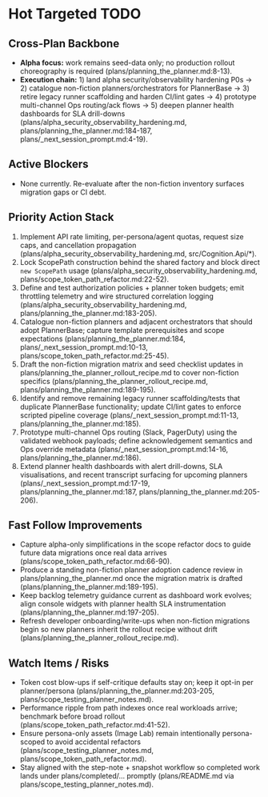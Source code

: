 # Hot Targeted TODO

## Cross-Plan Backbone
- **Alpha focus:** work remains seed-data only; no production rollout choreography is required (plans/planning_the_planner.md:8-13).
- **Execution chain:** 1) land alpha security/observability hardening P0s -> 2) catalogue non-fiction planners/orchestrators for PlannerBase -> 3) retire legacy runner scaffolding and harden CI/lint gates -> 4) prototype multi-channel Ops routing/ack flows -> 5) deepen planner health dashboards for SLA drill-downs (plans/alpha_security_observability_hardening.md, plans/planning_the_planner.md:184-187, plans/_next_session_prompt.md:4-19).

## Active Blockers
- None currently. Re-evaluate after the non-fiction inventory surfaces migration gaps or CI debt.

## Priority Action Stack
1. Implement API rate limiting, per-persona/agent quotas, request size caps, and cancellation propagation (plans/alpha_security_observability_hardening.md, src/Cognition.Api/*).
2. Lock ScopePath construction behind the shared factory and block direct `new ScopePath` usage (plans/alpha_security_observability_hardening.md, plans/scope_token_path_refactor.md:22-52).
3. Define and test authorization policies + planner token budgets; emit throttling telemetry and wire structured correlation logging (plans/alpha_security_observability_hardening.md, plans/planning_the_planner.md:183-205).
4. Catalogue non-fiction planners and adjacent orchestrators that should adopt PlannerBase; capture template prerequisites and scope expectations (plans/planning_the_planner.md:184, plans/_next_session_prompt.md:10-13, plans/scope_token_path_refactor.md:25-45).
5. Draft the non-fiction migration matrix and seed checklist updates in plans/planning_the_planner_rollout_recipe.md to cover non-fiction specifics (plans/planning_the_planner_rollout_recipe.md, plans/planning_the_planner.md:189-195).
6. Identify and remove remaining legacy runner scaffolding/tests that duplicate PlannerBase functionality; update CI/lint gates to enforce scripted pipeline coverage (plans/_next_session_prompt.md:11-13, plans/planning_the_planner.md:185).
7. Prototype multi-channel Ops routing (Slack, PagerDuty) using the validated webhook payloads; define acknowledgement semantics and Ops override metadata (plans/_next_session_prompt.md:14-16, plans/planning_the_planner.md:186).
8. Extend planner health dashboards with alert drill-downs, SLA visualisations, and recent transcript surfacing for upcoming planners (plans/_next_session_prompt.md:17-19, plans/planning_the_planner.md:187, plans/planning_the_planner.md:205-206).

## Fast Follow Improvements
- Capture alpha-only simplifications in the scope refactor docs to guide future data migrations once real data arrives (plans/scope_token_path_refactor.md:66-90).
- Produce a standing non-fiction planner adoption cadence review in plans/planning_the_planner.md once the migration matrix is drafted (plans/planning_the_planner.md:189-195).
- Keep backlog telemetry guidance current as dashboard work evolves; align console widgets with planner health SLA instrumentation (plans/planning_the_planner.md:197-205).
- Refresh developer onboarding/write-ups when non-fiction migrations begin so new planners inherit the rollout recipe without drift (plans/planning_the_planner_rollout_recipe.md).

## Watch Items / Risks
- Token cost blow-ups if self-critique defaults stay on; keep it opt-in per planner/persona (plans/planning_the_planner.md:203-205, plans/scope_testing_planner_notes.md).
- Performance ripple from path indexes once real workloads arrive; benchmark before broad rollout (plans/scope_token_path_refactor.md:41-52).
- Ensure persona-only assets (Image Lab) remain intentionally persona-scoped to avoid accidental refactors (plans/scope_testing_planner_notes.md, plans/scope_token_path_refactor.md).
- Stay aligned with the step-note + snapshot workflow so completed work lands under plans/completed/... promptly (plans/README.md via plans/scope_testing_planner_notes.md).
